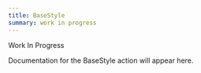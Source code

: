 ```yaml
---
title: BaseStyle
summary: work in progress
---
```


Work In Progress

Documentation for the BaseStyle action will appear here.